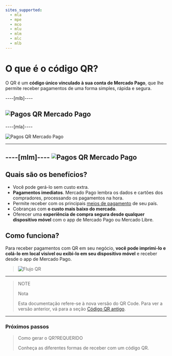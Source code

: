```yaml
---
sites_supported:
  - mla
  - mpe
  - mco
  - mlu
  - mlm
  - mlc
  - mlb
---
```



# O que é o código QR?

O QR é um **código único vinculado à sua conta de Mercado Pago**, que lhe permite receber pagamentos de uma forma simples, rápida e segura. 

----[mlb]----

![Pagos QR Mercado Pago](/images/qr_mla2.es.png)
------------
----[mla]----

![Pagos QR Mercado Pago](/images/qr_mla2.es.png)

------------
----[mlm]----
![Pagos QR Mercado Pago](/images/qr_mla2.es.png)
------------

## Quais são os benefícios?

* Você pode gerá-lo sem custo extra. 
* **Pagamentos imediatos**. Mercado Pago lembra os dados e cartões dos compradores, processando os pagamentos na hora. 
* Permite receber com os principais [meios de pagamento](https://www.mercadopago.com.br/ajuda/meios-de-pagamento-parcelamento_264) de seu país.
* Cobranças com **o custo mais baixo do mercado**.
* Oferecer uma **experiência de compra segura desde qualquer dispositivo móvel** com o app de Mercado Pago ou Mercado Libre.

## Como funciona?

Para receber pagamentos com QR em seu negócio, **você pode imprimi-lo e colá-lo em local visível ou exibi-lo em seu dispositivo móvel** e receber desde o app de Mercado Pago.


> ![Flujo QR](/images/qr_flujo.pt.png)

---

> NOTE
> 
> Nota
> 
> Esta documentação refere-se à nova versão do QR Code. Para ver a versão anterior, vá para a seção [Código QR antigo](https://www.mercadopago.com.ar/developers/es/guides/qr-code-legacy/introduction/).

---
### Próximos passos

<div>
<a href="https://www.mercadopago.com.br/developers/pt/guides/qr-code/general-considerations/integrations/" style="text-decoration:none;color:inherit">
<blockquote class="next-step-card next-step-card-left">
<p class="card-note-title">Como gerar o QR?<span class="card-status-tag card-status-tag-required">REQUERIDO</span></p>
 <p>Conheça as diferentes formas de receber com um código QR.</p>
</blockquote>
</a>
</div>
<br/>
<br/>
<br/>
<br/>
<br/>
<br/>
<br/>